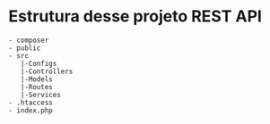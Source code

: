 # Estrutura desse projeto REST API 

```
- composer
- public
- src
   |-Configs
   |-Controllers
   |-Models
   |-Routes
   |-Services
- .htaccess
- index.php
```

